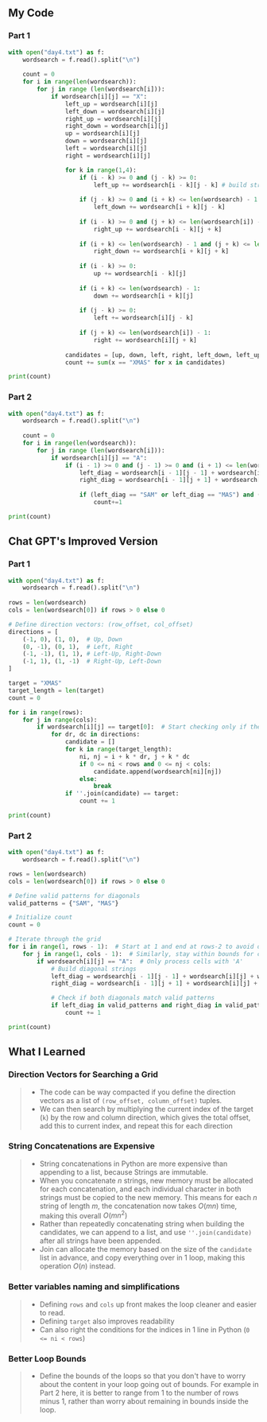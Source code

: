 ## My Code
### Part 1
```py
with open("day4.txt") as f:
    wordsearch = f.read().split("\n")
    
    count = 0
    for i in range(len(wordsearch)):
        for j in range (len(wordsearch[i])):
            if wordsearch[i][j] == "X":
                left_up = wordsearch[i][j]
                left_down = wordsearch[i][j]
                right_up = wordsearch[i][j]
                right_down = wordsearch[i][j]
                up = wordsearch[i][j]
                down = wordsearch[i][j]
                left = wordsearch[i][j]
                right = wordsearch[i][j]

                for k in range(1,4):
                    if (i - k) >= 0 and (j - k) >= 0:
                        left_up += wordsearch[i - k][j - k] # build string back diagnol
                    
                    if (j - k) >= 0 and (i + k) <= len(wordsearch) - 1:
                        left_down += wordsearch[i + k][j - k]
                    
                    if (i - k) >= 0 and (j + k) <= len(wordsearch[i]) - 1:
                        right_up += wordsearch[i - k][j + k]
                    
                    if (i + k) <= len(wordsearch) - 1 and (j + k) <= len(wordsearch[i]) - 1:
                        right_down += wordsearch[i + k][j + k]
                    
                    if (i - k) >= 0:
                        up += wordsearch[i - k][j]
                    
                    if (i + k) <= len(wordsearch) - 1:
                        down += wordsearch[i + k][j]
                    
                    if (j - k) >= 0:
                        left += wordsearch[i][j - k]
                    
                    if (j + k) <= len(wordsearch[i]) - 1:
                        right += wordsearch[i][j + k]
            
                candidates = [up, down, left, right, left_down, left_up, right_down, right_up]
                count += sum(x == "XMAS" for x in candidates)

print(count)
```
### Part 2
```py
with open("day4.txt") as f:
    wordsearch = f.read().split("\n")
    
    count = 0
    for i in range(len(wordsearch)):
        for j in range (len(wordsearch[i])):
            if wordsearch[i][j] == "A":
                if (i - 1) >= 0 and (j - 1) >= 0 and (i + 1) <= len(wordsearch) - 1 and (j + 1) <= len(wordsearch[i]) - 1:
                    left_diag = wordsearch[i - 1][j - 1] + wordsearch[i][j] + wordsearch[i + 1][j + 1]
                    right_diag = wordsearch[i - 1][j + 1] + wordsearch[i][j] + wordsearch[i + 1][j - 1]
                
                    if (left_diag == "SAM" or left_diag == "MAS") and (right_diag == "SAM" or right_diag == "MAS"):
                        count+=1

print(count)
```

## Chat GPT's Improved Version
### Part 1
```py
with open("day4.txt") as f:
    wordsearch = f.read().split("\n")
    
rows = len(wordsearch)
cols = len(wordsearch[0]) if rows > 0 else 0

# Define direction vectors: (row_offset, col_offset)
directions = [
    (-1, 0), (1, 0),  # Up, Down
    (0, -1), (0, 1),  # Left, Right
    (-1, -1), (1, 1), # Left-Up, Right-Down
    (-1, 1), (1, -1)  # Right-Up, Left-Down
]

target = "XMAS"
target_length = len(target)
count = 0

for i in range(rows):
    for j in range(cols):
        if wordsearch[i][j] == target[0]:  # Start checking only if the first character matches
            for dr, dc in directions:
                candidate = []
                for k in range(target_length):
                    ni, nj = i + k * dr, j + k * dc
                    if 0 <= ni < rows and 0 <= nj < cols:
                        candidate.append(wordsearch[ni][nj])
                    else:
                        break
                if ''.join(candidate) == target:
                    count += 1

print(count)
```
### Part 2
```py
with open("day4.txt") as f:
    wordsearch = f.read().split("\n")

rows = len(wordsearch)
cols = len(wordsearch[0]) if rows > 0 else 0

# Define valid patterns for diagonals
valid_patterns = {"SAM", "MAS"}

# Initialize count
count = 0

# Iterate through the grid
for i in range(1, rows - 1):  # Start at 1 and end at rows-2 to avoid out-of-bounds checks
    for j in range(1, cols - 1):  # Similarly, stay within bounds for columns
        if wordsearch[i][j] == "A":  # Only process cells with 'A'
            # Build diagonal strings
            left_diag = wordsearch[i - 1][j - 1] + wordsearch[i][j] + wordsearch[i + 1][j + 1]
            right_diag = wordsearch[i - 1][j + 1] + wordsearch[i][j] + wordsearch[i + 1][j - 1]

            # Check if both diagonals match valid patterns
            if left_diag in valid_patterns and right_diag in valid_patterns:
                count += 1

print(count)
```

## What I Learned
### Direction Vectors for Searching a Grid
> * The code can be way compacted if you define the direction vectors as a list of `(row_offset, column_offset)` tuples.
> * We can then search by multiplying the current index of the target (`k`) by the row and column direction, which gives the total offset, add this to current index, and repeat this for each direction

### String Concatenations are Expensive
> * String concatenations in Python are more expensive than appending to a list, because Strings are immutable.
> * When you concatenate $n$ strings, new memory must be allocated for each concatenation, and each individual character in both strings must be copied to the new memory. This means for each $n$ string of length $m$, the concatenation now takes $O(mn)$ time, making this overall $O(mn^2)$
> * Rather than repeatedly concatenating string when building the candidates, we can append to a list, and use `''.join(candidate)` after all strings have been appended.
> * Join can allocate the memory based on the size of the `candidate` list in advance, and copy everything over in 1 loop, making this operation $O(n)$ instead.

### Better variables naming and simplifications
> * Defining `rows` and `cols` up front makes the loop cleaner and easier to read.
> * Defining `target` also improves readability
> * Can also right the conditions for the indices in 1 line in Python (`0 <= ni < rows`)

### Better Loop Bounds
> * Define the bounds of the loops so that you don't have to worry about the content in your loop going out of bounds. For example in Part 2 here, it is better to range from 1 to the number of rows minus 1, rather than worry about remaining in bounds inside the loop.

